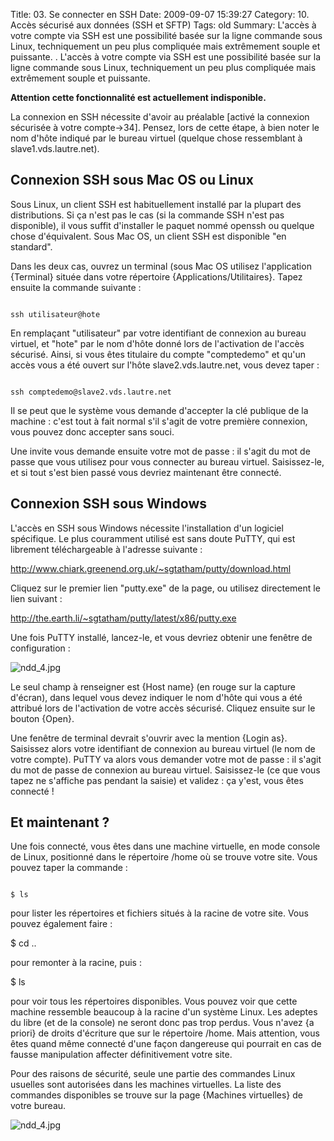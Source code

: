 Title: 03. Se connecter en SSH 
Date: 2009-09-07 15:39:27
Category: 10. Accès sécurisé aux données (SSH et SFTP)
Tags: old
Summary: L'accès à votre compte via SSH est une possibilité basée sur la ligne commande sous Linux, techniquement un peu plus compliquée mais extrêmement souple et puissante. . L'accès à votre compte via SSH est une possibilité basée sur la ligne commande sous Linux, techniquement un peu plus compliquée mais extrêmement souple et puissante.

**Attention cette fonctionnalité est actuellement indisponible.**

La connexion en SSH nécessite d'avoir au préalable [activé la connexion sécurisée à votre compte->34]. Pensez, lors de cette étape, à bien noter le nom d'hôte indiqué par le bureau virtuel (quelque chose ressemblant à slave1.vds.lautre.net).


## Connexion SSH sous Mac OS ou Linux

Sous Linux, un client SSH est habituellement installé par la plupart des distributions. Si ça n'est pas le cas (si la commande SSH n'est pas disponible), il vous suffit d'installer le paquet nommé openssh ou quelque chose d'équivalent. Sous Mac OS, un client SSH est disponible "en standard".

Dans les deux cas, ouvrez un terminal (sous Mac OS utilisez l'application {Terminal} située dans votre répertoire {Applications/Utilitaires}. Tapez ensuite la commande suivante :

<code>
ssh utilisateur@hote
</code>

En remplaçant "utilisateur" par votre identifiant de connexion au bureau virtuel, et "hote" par le nom d'hôte donné lors de l'activation de l'accès sécurisé. Ainsi, si vous êtes titulaire du compte "comptedemo" et qu'un accès vous a été ouvert sur l'hôte slave2.vds.lautre.net, vous devez taper :

<code>
ssh comptedemo@slave2.vds.lautre.net
</code>

Il se peut que le système vous demande d'accepter la clé publique de la machine : c'est tout à fait normal s'il s'agit de votre première connexion, vous pouvez donc accepter sans souci.

Une invite vous demande ensuite votre mot de passe : il s'agit du mot de passe que vous utilisez pour vous connecter au bureau virtuel. Saisissez-le, et si tout s'est bien passé vous devriez maintenant être connecté.

## Connexion SSH sous Windows

L'accès en SSH sous Windows nécessite l'installation d'un logiciel spécifique. Le plus couramment utilisé est sans doute PuTTY, qui est librement téléchargeable à l'adresse suivante :

http://www.chiark.greenend.org.uk/~sgtatham/putty/download.html

Cliquez sur le premier lien "putty.exe" de la page, ou utilisez directement le lien suivant :

http://the.earth.li/~sgtatham/putty/latest/x86/putty.exe

Une fois PuTTY installé, lancez-le, et vous devriez obtenir une fenêtre de configuration :

<img src="/img/ndd_4.jpg" title="to complete" alt="ndd_4.jpg" />

Le seul champ à renseigner est {Host name} (en rouge sur la capture d'écran), dans lequel vous devez indiquer le nom d'hôte qui vous a été attribué lors de l'activation de votre accès sécurisé. Cliquez ensuite sur le bouton {Open}.

Une fenêtre de terminal devrait s'ouvrir avec la mention {Login as}. Saisissez alors votre identifiant de connexion au bureau virtuel (le nom de votre compte). PuTTY va alors vous demander votre mot de passe : il s'agit du mot de passe de connexion au bureau virtuel. Saisissez-le (ce que vous tapez ne s'affiche pas pendant la saisie) et validez : ça y'est, vous êtes connecté !

## Et maintenant ?

Une fois connecté, vous êtes dans une machine virtuelle, en mode console de Linux, positionné dans le répertoire /home où se trouve votre site. Vous pouvez taper la commande :

<code>
$ ls
</code>

pour lister les répertoires et fichiers situés à la racine de votre site. Vous pouvez également faire :

$ cd ..

pour remonter à la racine, puis :

$ ls

pour voir tous les répertoires disponibles. Vous pouvez voir que cette machine ressemble beaucoup à la racine d'un système Linux. Les adeptes du libre (et de la console) ne seront donc pas trop perdus. Vous n'avez {a priori} de droits d'écriture que sur le répertoire /home. Mais attention, vous êtes quand même connecté d'une façon dangereuse qui pourrait en cas de fausse manipulation affecter définitivement votre site. 

Pour des raisons de sécurité, seule une partie des commandes Linux usuelles sont autorisées dans les machines virtuelles. La liste des commandes disponibles se trouve sur la page {Machines virtuelles} de votre bureau.

<img src="/img/ndd_4.jpg" title="to complete" alt="ndd_4.jpg" />



